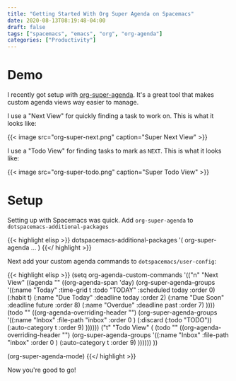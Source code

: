 ```yaml
---
title: "Getting Started With Org Super Agenda on Spacemacs"
date: 2020-08-13T08:19:48-04:00
draft: false
tags: ["spacemacs", "emacs", "org", "org-agenda"]
categories: ["Productivity"]
---
```


# Demo

I recently got setup with [org-super-agenda](https://github.com/alphapapa/org-super-agenda). It's a great tool that makes custom agenda views way easier to manage.

 I use a "Next View" for quickly finding a task to work on. This is what it looks like:

{{< image src="org-super-next.png" caption="Super Next View" >}}

I use a "Todo View" for finding tasks to mark as `NEXT`. This is what it looks like:

{{< image src="org-super-todo.png" caption="Super Todo View" >}}

# Setup

Setting up with Spacemacs was quick. Add `org-super-agenda` to `dotspacemacs-additional-packages`


{{< highlight elisp >}}
dotspacemacs-additional-packages '(
                                   org-super-agenda
                                   ...
                                   )
{{</ highlight >}}

Next add your custom agenda commands to `dotspacemacs/user-config`:

{{< highlight elisp >}}
(setq org-agenda-custom-commands
      '(("n" "Next View"
         ((agenda "" ((org-agenda-span 'day)
                      (org-super-agenda-groups
                       '((:name "Today"
                                :time-grid t
                                :todo "TODAY"
                                :scheduled today
                                :order 0)
                         (:habit t)
                         (:name "Due Today"
                                :deadline today
                                :order 2)
                         (:name "Due Soon"
                                :deadline future
                                :order 8)
                         (:name "Overdue"
                                :deadline past
                                :order 7)
                         ))))
          (todo "" ((org-agenda-overriding-header "")
                    (org-super-agenda-groups
                     '((:name "Inbox"
                              :file-path "inbox"
                              :order 0
                              )
                       (:discard (:todo "TODO"))
                       (:auto-category t
                                       :order 9)
                       ))))))
        ("t" "Todo View"
         (
          (todo "" ((org-agenda-overriding-header "")
                    (org-super-agenda-groups
                     '((:name "Inbox"
                              :file-path "inbox"
                              :order 0
                              )
                       (:auto-category t
                                       :order 9)
                       ))))))
        ))

(org-super-agenda-mode)
{{</ highlight >}}

Now you're good to go!



